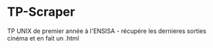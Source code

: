 TP-Scraper
==========

TP UNIX de premier année à l'ENSISA - récupére les dernieres sorties cinéma et en fait un .html
